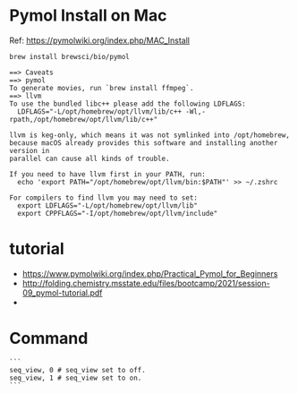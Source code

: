 # Pymol Install on Mac
Ref: https://pymolwiki.org/index.php/MAC_Install
```
brew install brewsci/bio/pymol
```
```
==> Caveats
==> pymol
To generate movies, run `brew install ffmpeg`.
==> llvm
To use the bundled libc++ please add the following LDFLAGS:
  LDFLAGS="-L/opt/homebrew/opt/llvm/lib/c++ -Wl,-rpath,/opt/homebrew/opt/llvm/lib/c++"

llvm is keg-only, which means it was not symlinked into /opt/homebrew,
because macOS already provides this software and installing another version in
parallel can cause all kinds of trouble.

If you need to have llvm first in your PATH, run:
  echo 'export PATH="/opt/homebrew/opt/llvm/bin:$PATH"' >> ~/.zshrc

For compilers to find llvm you may need to set:
  export LDFLAGS="-L/opt/homebrew/opt/llvm/lib"
  export CPPFLAGS="-I/opt/homebrew/opt/llvm/include"
```
# tutorial
- https://www.pymolwiki.org/index.php/Practical_Pymol_for_Beginners
- http://folding.chemistry.msstate.edu/files/bootcamp/2021/session-09_pymol-tutorial.pdf
- 
# Command
	```
	seq_view, 0 # seq_view set to off.
	seq_view, 1 # seq_view set to on.
	```
